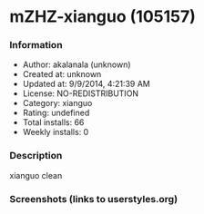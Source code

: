 # mZHZ-xianguo (105157)

### Information
- Author: akalanala (unknown)
- Created at: unknown
- Updated at: 9/9/2014, 4:21:39 AM
- License: NO-REDISTRIBUTION
- Category: xianguo
- Rating: undefined
- Total installs: 66
- Weekly installs: 0


### Description
xianguo clean


### Screenshots (links to userstyles.org)



